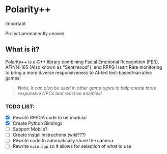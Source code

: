 # Polarity++
> [!IMPORTANT]
> Project permanently ceased
## What is it?
 Polarity++ is a C++ library combining Facial Emotional Recognition (FER), AFINN-165 (Also known as "Sentimood"), and RPPG Heart Rate monitoring to bring a more diverse responsiveness to AI-led text-based/narrative games!


> Note; *It can also be used in other game types to help create more responsive NPCs and reactive enemies!*


### TODO LIST:
- [x] Rewrite RPPGA code to be modular
- [x] Create Python Bindings
- [ ] Support Mobile?
- [ ] Create install instructions (wiki???)
- [ ] Rewrite code to automatically share the camera 
- [ ] Rewrite `main.cpp` so it allows for selection of what to use
